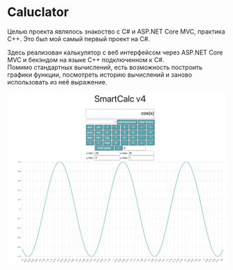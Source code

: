 # Caluclator
Целью проекта являлось знакоство с C# и ASP.NET Core MVC, практика С++. Это был мой самый первый проект на C#.

Здесь реализован калькулятор с веб интерфейсом через ASP.NET Core MVC и бекэндом на языке С++ подключенном к С#. \
Помимо стандартных вычислений, есть возможность построить графики функции, посмотреть историю вычислений и заново использовать из неё выражение.

<img src="img/Calculator.png"  width="1000">